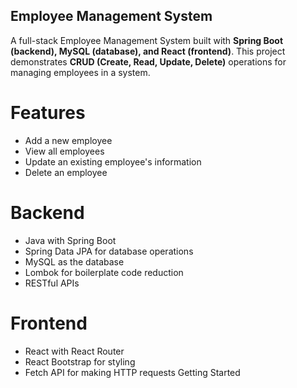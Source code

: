 ## Employee Management System

A full-stack Employee Management System built with **Spring Boot (backend), MySQL (database), and React (frontend)**. This project demonstrates **CRUD (Create, Read, Update, Delete)** operations for managing employees in a system.

# Features
- Add a new employee
- View all employees
- Update an existing employee's information
- Delete an employee

# Backend

- Java with Spring Boot
- Spring Data JPA for database operations
- MySQL as the database
- Lombok for boilerplate code reduction
- RESTful APIs

# Frontend

- React with React Router
- React Bootstrap for styling
- Fetch API for making HTTP requests
Getting Started

